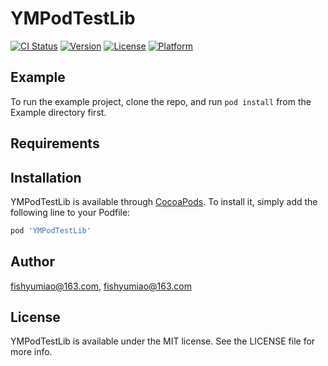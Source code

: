 # YMPodTestLib

[![CI Status](http://img.shields.io/travis/fishyumiao@163.com/YMPodTestLib.svg?style=flat)](https://travis-ci.org/fishyumiao@163.com/YMPodTestLib)
[![Version](https://img.shields.io/cocoapods/v/YMPodTestLib.svg?style=flat)](http://cocoapods.org/pods/YMPodTestLib)
[![License](https://img.shields.io/cocoapods/l/YMPodTestLib.svg?style=flat)](http://cocoapods.org/pods/YMPodTestLib)
[![Platform](https://img.shields.io/cocoapods/p/YMPodTestLib.svg?style=flat)](http://cocoapods.org/pods/YMPodTestLib)

## Example

To run the example project, clone the repo, and run `pod install` from the Example directory first.

## Requirements

## Installation

YMPodTestLib is available through [CocoaPods](http://cocoapods.org). To install
it, simply add the following line to your Podfile:

```ruby
pod 'YMPodTestLib'
```

## Author

fishyumiao@163.com, fishyumiao@163.com

## License

YMPodTestLib is available under the MIT license. See the LICENSE file for more info.
